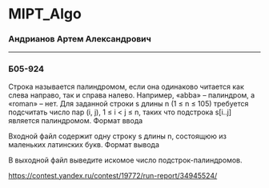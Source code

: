 # MIPT_Algo

### Андрианов Артем Александрович
-----
### Б05-924

Строка называется палиндромом, если она одинаково читается как слева направо, так и справа налево. Например, «abba» – палиндром, а «roman» – нет.
Для заданной строки s длины n (1 ≤ n ≤ 105) требуется подсчитать число пар (i, j), 1 ≤ i < j ≤ n, таких что подстрока s[i..j] является палиндромом.
Формат ввода

Входной файл содержит одну строку s длины n, состоящюю из маленьких латинских букв.
Формат вывода

В выходной файл выведите искомое число подстрок-палиндромов.

https://contest.yandex.ru/contest/19772/run-report/34945524/

